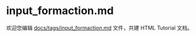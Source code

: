 input_formaction.md
===

欢迎您编辑 <a target="__blank" href="https://github.com/jaywcjlove/html-tutorial/blob/master/docs/tags/input_formaction.md">docs/tags/input_formaction.md</a> 文件，共建 HTML Tutorial 文档。